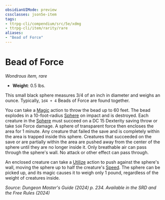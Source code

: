 ```yaml
---
obsidianUIMode: preview
cssclasses: json5e-item
tags:
- ttrpg-cli/compendium/src/5e/xdmg
- ttrpg-cli/item/rarity/rare
aliases: 
- "Bead of Force"
---
```

# Bead of Force
*Wondrous item, rare*  


- **Weight**: 0.5 lbs.

This small black sphere measures 3/4 of an inch in diameter and weighs an ounce. Typically, `1d4 + 4` Beads of Force are found together.

You can take a [Magic](Інструменти%20ДМ/CLI/rules/actions.md#Magic) action to throw the bead up to 60 feet. The bead explodes in a 10-foot-radius [Sphere](Інструменти%20ДМ/CLI/rules/variant-rules/sphere-area-of-effect-xphb.md) on impact and is destroyed. Each creature in the [Sphere](Інструменти%20ДМ/CLI/rules/variant-rules/sphere-area-of-effect-xphb.md) must succeed on a DC 15 Dexterity saving throw or take `5d4` Force damage. A sphere of transparent force then encloses the area for 1 minute. Any creature that failed the save and is completely within the area is trapped inside this sphere. Creatures that succeeded on the save or are partially within the area are pushed away from the center of the sphere until they are no longer inside it. Only breathable air can pass through the sphere's wall. No attack or other effect can pass through.

An enclosed creature can take a [Utilize](Інструменти%20ДМ/CLI/rules/actions.md#Utilize) action to push against the sphere's wall, moving the sphere up to half the creature's [Speed](Інструменти%20ДМ/CLI/rules/variant-rules/speed-xphb.md). The sphere can be picked up, and its magic causes it to weigh only 1 pound, regardless of the weight of creatures inside.

*Source: Dungeon Master's Guide (2024) p. 234. Available in the <span title='Systems Reference Document (5.2)'>SRD</span> and the Free Rules (2024)*